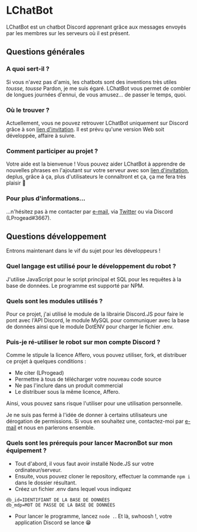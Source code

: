 # LChatBot
LChatBot est un chatbot Discord apprenant grâce aux messages envoyés par les membres sur les serveurs où il est présent.

## Questions générales

### A quoi sert-il ?
Si vous n'avez pas d'amis, les chatbots sont des inventions très utiles *tousse, tousse*
Pardon, je me suis égaré. LChatBot vous permet de combler de longues journées d'ennui, de vous amusez... de passer le temps, quoi.

### Où le trouver ?
Actuellement, vous ne pouvez retrouver LChatBot uniquement sur Discord grâce à son [lien d'invitation](https://discord.com/api/oauth2/authorize?client_id=742780203717361756&permissions=3072&scope=bot).
Il est prévu qu'une version Web soit développée, affaire à suivre.

### Comment participer au projet ?
Votre aide est la bienvenue ! Vous pouvez aider LChatBot à apprendre de nouvelles phrases en l'ajoutant sur votre serveur avec son [lien d'invitation](https://discord.com/api/oauth2/authorize?client_id=737659120219586652&permissions=67584&scope=bot), deplus, grâce à ça, plus d'utilisateurs le connaîtront et ça, ça me fera très plaisir 🥰

### Pour plus d'informations...
...n'hésitez pas à me contacter par [e-mail](mailto:lprogead@mailo.com), via [Twitter](https://twitter.com/lprogead) ou via Discord (LProgead#3667).


## Questions développement
Entrons maintenant dans le vif du sujet pour les développeurs !

### Quel langage est utilisé pour le développement du robot ?
J'utilise JavaScript pour le script principal et SQL pour les requêtes à la base de données. Le programme est supporté par NPM.

### Quels sont les modules utilisés ?
Pour ce projet, j'ai utilisé le module de la librairie Discord.JS pour faire le pont avec l'API Discord, le module MySQL pour communiquer avec la base de données ainsi que le module DotENV pour charger le fichier .env.

### Puis-je ré-utiliser le robot sur mon compte Discord ?
Comme le stipule la licence Affero, vous pouvez utiliser, fork, et distribuer ce projet à quelques conditions :
- Me citer (LProgead)
- Permettre à tous de télécharger votre nouveau code source
- Ne pas l'inclure dans un produit commercial
- Le distribuer sous la même licence, Affero.

Ainsi, vous pouvez sans risque l'utiliser pour une utilisation personnelle.

Je ne suis pas fermé à l'idée de donner à certains utilisateurs une dérogation de permissions. Si vous en souhaitez une, contactez-moi par [e-mail](mailto:lprogead@mailo.com) et nous en parlerons ensemble.

### Quels sont les prérequis pour lancer MacronBot sur mon équipement ?
- Tout d'abord, il vous faut avoir installé Node.JS sur votre ordinateur/serveur.
- Ensuite, vous pouvez cloner le repository, effectuer la commande `npm i` dans le dossier résultant.
- Créez un fichier .env dans lequel vous indiquez 
```token=VOTRE TOKEN
db_id=IDENTIFIANT DE LA BASE DE DONNÉES
db_mdp=MOT DE PASSE DE LA BASE DE DONNÉES
```
- Pour lancer le programme, lancez `node .`.
Et là, swhoosh !, votre application Discord se lance 😁
